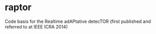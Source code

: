 raptor
======

Code basis for the Realtime adAPtative detecTOR (first published and referred to at IEEE ICRA 2014)

